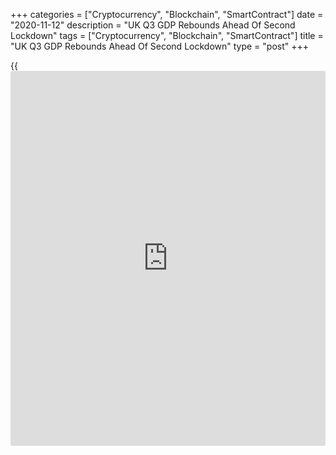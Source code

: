 +++
categories = ["Cryptocurrency", "Blockchain", "SmartContract"]
date = "2020-11-12"
description = "UK Q3 GDP Rebounds Ahead Of Second Lockdown"
tags = ["Cryptocurrency", "Blockchain", "SmartContract"]
title = "UK Q3 GDP Rebounds Ahead Of Second Lockdown"
type = "post"
+++

{{<iframe id="large-banner" src="https://www.bounty.group/#slide=7.0" width="100%" height="600" scrolling="no" style="border: 0px solid rgb(216, 221, 230); border-radius: 3px;">}}

The UK [economy][1] moved out of a recession at a record pace in the
third quarter ahead of the second nationwide lockdown, the Office for
National Statistics reported Thursday.

Gross domestic product grew 15.5 percent sequentially in the third
quarter, which was the biggest expansion seen since records began in
1955.

Economists had forecast an expansion of 15.8 percent after contractions
of 19.8 percent in the second quarter and 2.5 percent in the first
quarter.

Nonetheless, the level of GDP was 9.7 percent below where it was at the
end of 2019.

"It's a bit of a cliche to say that GDP data is 'old [news](https://www.letsplayfx.com/blog/forex-news-website/)' on arrival,
but this has arguably never been more true than in the case of the UK's
third-quarter figures, which show a 15.5 percent quarter-on-quarter
recovery over the summer months," James Smith, an ING economist, said.

The economist expects the latest lockdowns to leave the size of the UK
economy some 15 percent below pre-virus levels, as of November.

In order to support the pandemic-hit economy, the Bank of England has
expanded its quantitative easing measure, and the government extended
its furlough scheme until the end of March.

The ONS said the economy shrank 9.6 percent on a yearly basis in the
third quarter versus an expected fall of 9.4 percent.

Output in the services, production and construction increased by record
amounts in the third quarter, but remained below pre-crisis levels.

The expenditure-side breakdown showed that household consumption surged
18.3 percent driven by higher spending on restaurants and hotels and
transport. Government consumption grew 7.8 percent, reflecting the
increase in activity in [health][2] and education.

Gross fixed capital formation advanced 15.1 percent as dwellings
investment picked up by 71.2 percent in the third quarter. Business
investment gained 8.8 percent.

The UK posted a trade surplus of 0.9 percent of nominal GDP in the third
quarter, a narrowing from the 3.6 percent recorded in the second
quarter.

In September, GDP grew 1.1 percent, marking the fifth consecutive rise.
However, it remained 8.2 percent below the February's pre-crisis level.

The monthly path of GDP revealed that there has been a slowdown of
growth in August and September as momentum has eased through the
quarter.

Underpinned by the contribution from professional, scientific and
technical activities, the index of services registered a monthly growth
of 1 percent in September. In the third quarter, services output
advanced by a record 14.2 percent.

Although construction output grew 2.9 percent, this was the slowest in
the current sequence of growth. In the third quarter, output surged by a
record 41.7 percent.

Industrial production gained 0.5 percent driven by all sectors of
growth. Manufacturing grew 0.2 percent led by transport equipment. In
the three months to September, total production climbed 14.3 percent.

Separate data from ONS showed that labor productivity, as measured by
output per hour, increased 3 percent in the third quarter from the same
period last year. On a quarterly basis, output per hour grew 5.2
percent.

Further, the ONS reported that the visible trade deficit widened in
September due to the rebound in imports. The goods trade gap rose to GBP
9.35 billion from GBP 6.83 billion in August.

Export growth improved to 3.3 percent from 1.4 percent a month ago.
Meanwhile, imports logged a sharp expansion of 10.2 percent, reversing a
1.9 percent fall in August.

The total trade in goods and services showed a surplus of GBP 613
million compared to a GBP 2.85 billion surplus posted in the previous
month.

For comments and feedback [contact](https://www.playgroundfx.com/contact/): editorial@rtt[news](https://www.letsplayfx.com/blog/forex-news-website/).com

[Economic News][1]

 **What parts of the world are seeing the best (and worst) economic
performances lately? Click[here][3] to check out our [Econ Scorecard][3]
and find out! See up-to-the-moment [ranking](https://www.playgroundfx.com/blog/crypto-exchange-ranking/)s for the best and worst
performers in [GDP][4], [unemployment rate][5], [inflation][6] and much
more.**

   1. www.rtt[news](https://www.letsplayfx.com/blog/forex-news-website/).com/Content/EconomicNews.aspx
   2. www.rtt[news](https://www.letsplayfx.com/blog/forex-news-website/).com/Content/Health.aspx
   3. www.rtt[news](https://www.letsplayfx.com/blog/forex-news-website/).com/economic-scorecard/world-rank/retail-sales/highest-performance.aspx
   4. www.rtt[news](https://www.letsplayfx.com/blog/forex-news-website/).com/economic-scorecard/world-rank/GDP/highest-performance.aspx
   5. www.rtt[news](https://www.letsplayfx.com/blog/forex-news-website/).com/economic-scorecard/world-rank/unemployment-rate/lowest-performance.aspx
   6. www.rtt[news](https://www.letsplayfx.com/blog/forex-news-website/).com/economic-scorecard/world-rank/CPI/highest-performance.aspx